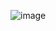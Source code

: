 ![image](https://user-images.githubusercontent.com/98147893/181712275-19ce813e-61a1-4889-8e28-4b483d29202b.png)

<br />
